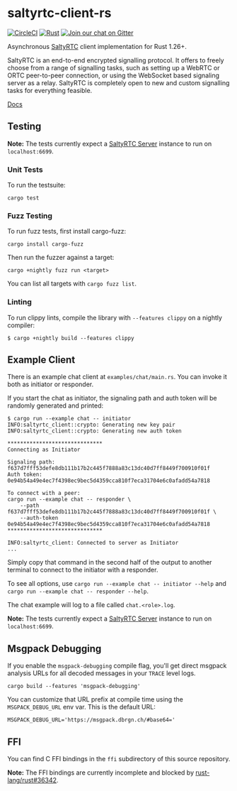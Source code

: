 # saltyrtc-client-rs

[![CircleCI][circle-ci-badge]][circle-ci]
[![Rust][rust-badge]][github]
[![Join our chat on Gitter](https://badges.gitter.im/saltyrtc/Lobby.svg)](https://gitter.im/saltyrtc/Lobby)

Asynchronous [SaltyRTC][saltyrtc] client implementation for Rust 1.26+.

SaltyRTC is an end-to-end encrypted signalling protocol. It offers to freely
choose from a range of signalling tasks, such as setting up a WebRTC or ORTC
peer-to-peer connection, or using the WebSocket based signaling server as a
relay. SaltyRTC is completely open to new and custom signalling tasks for
everything feasible.

[Docs](https://docs.rs/saltyrtc-client)

## Testing

**Note:** The tests currently expect a [SaltyRTC Server][server] instance to
run on `localhost:6699`.

### Unit Tests

To run the testsuite:

    cargo test

### Fuzz Testing

To run fuzz tests, first install cargo-fuzz:

    cargo install cargo-fuzz

Then run the fuzzer against a target:

    cargo +nightly fuzz run <target>

You can list all targets with `cargo fuzz list`.

### Linting

To run clippy lints, compile the library with `--features clippy` on a nightly
compiler:

    $ cargo +nightly build --features clippy

## Example Client

There is an example chat client at `examples/chat/main.rs`. You can invoke it both as
initiator or responder.

If you start the chat as initiator, the signaling path and auth token will be
randomly generated and printed:

    $ cargo run --example chat -- initiator
    INFO:saltyrtc_client::crypto: Generating new key pair
    INFO:saltyrtc_client::crypto: Generating new auth token

    ******************************
    Connecting as Initiator

    Signaling path: f637d7fff53defe8db111b17b2c445f7888a83c13dc40d7ff8449f700910f01f
    Auth token: 0e94b54a49e4ec7f4398ec9bec5d4359cca810f7eca31704e6c0afadd54a7818

    To connect with a peer:
    cargo run --example chat -- responder \
        --path f637d7fff53defe8db111b17b2c445f7888a83c13dc40d7ff8449f700910f01f \
        --auth-token 0e94b54a49e4ec7f4398ec9bec5d4359cca810f7eca31704e6c0afadd54a7818
    ******************************

    INFO:saltyrtc_client: Connected to server as Initiator
    ...

Simply copy that command in the second half of the output to another terminal
to connect to the initiator with a responder.

To see all options, use `cargo run --example chat -- initiator --help` and
`cargo run --example chat -- responder --help`.

The chat example will log to a file called `chat.<role>.log`.

**Note:** The tests currently expect a [SaltyRTC Server][server] instance to
run on `localhost:6699`.


## Msgpack Debugging

If you enable the `msgpack-debugging` compile flag, you'll get direct msgpack
analysis URLs for all decoded messages in your `TRACE` level logs.

    cargo build --features 'msgpack-debugging'

You can customize that URL prefix at compile time using the `MSGPACK_DEBUG_URL`
env var. This is the default URL:

    MSGPACK_DEBUG_URL='https://msgpack.dbrgn.ch/#base64='


## FFI

You can find C FFI bindings in the `ffi` subdirectory of this source repository.

**Note:** The FFI bindings are currently incomplete and blocked by
[rust-lang/rust#36342](https://github.com/rust-lang/rust/issues/36342).


<!-- Links -->
[saltyrtc]: https://saltyrtc.org/
[server]: https://github.com/saltyrtc/saltyrtc-server-python/

<!-- Badges -->
[circle-ci]: https://circleci.com/gh/saltyrtc/saltyrtc-client-rs/tree/master
[circle-ci-badge]: https://circleci.com/gh/saltyrtc/saltyrtc-client-rs/tree/master.svg?style=shield
[github]: https://github.com/saltyrtc/saltyrtc-client-rs
[rust-badge]: https://img.shields.io/badge/rust-1.26%2B-blue.svg?maxAge=3600
